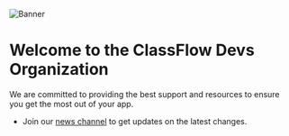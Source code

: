 ![Banner]()

# Welcome to the ClassFlow Devs Organization
We are committed to providing the best support and resources to ensure you get the most out of your app.
- Join our [news channel](https://t.me/classflow_blog) to get updates on the latest changes.
